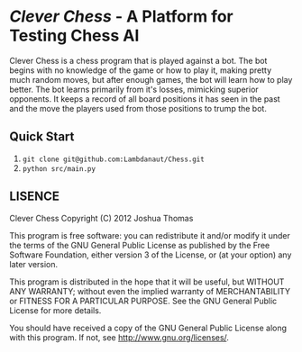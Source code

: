 _Clever Chess_ - A Platform for Testing Chess AI
===============================================

Clever Chess is a chess program that is played against a bot. The bot begins with no knowledge of the game or how to play it, making pretty much random moves, but after enough games, the bot will learn how to play better. The bot learns primarily from it's losses, mimicking superior opponents. It keeps a record of all board positions it has seen in the past and the move the players used from those positions to trump the bot. 

Quick Start
-----------
1. `git clone git@github.com:Lambdanaut/Chess.git`
2. `python src/main.py`

LISENCE
-------
Clever Chess
Copyright (C) 2012  Joshua Thomas

This program is free software: you can redistribute it and/or modify
it under the terms of the GNU General Public License as published by
the Free Software Foundation, either version 3 of the License, or
(at your option) any later version.

This program is distributed in the hope that it will be useful,
but WITHOUT ANY WARRANTY; without even the implied warranty of
MERCHANTABILITY or FITNESS FOR A PARTICULAR PURPOSE.  See the
GNU General Public License for more details.

You should have received a copy of the GNU General Public License
along with this program.  If not, see <http://www.gnu.org/licenses/>.
